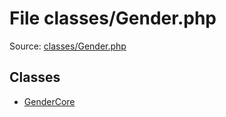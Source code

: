 File classes/Gender.php
=========

Source: [classes/Gender.php](https://github.com/PrestaShop/PrestaShop/blob/1.6.0.1/classes/Gender.php)


Classes
-------

* [GenderCore](class.GenderCore.md)

